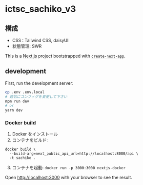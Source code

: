 # ictsc_sachiko_v3

## 構成

- CSS : Tailwind CSS, daisyUI
- 状態管理: SWR

This is a [Next.js](https://nextjs.org/) project bootstrapped
with [`create-next-app`](https://github.com/vercel/next.js/tree/canary/packages/create-next-app).

## development

First, run the development server:

```bash
cp .env .env.local
# 適切にコンフィグを変更して下さい
npm run dev
# or
yarn dev
```

### Docker build

1. Docker をインストール
2. コンテナをビルド:
```
docker build \
  --build-arg=next_public_api_url=http://localhost:8080/api \
  -t sachiko .
```
3. コンテナを起動: `docker run -p 3000:3000 nextjs-docker`

Open [http://localhost:3000](http://localhost:3000) with your browser to see the result.

